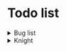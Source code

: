 # Todo list
<details> 
<summary> Bug list </summary>

- [ ] Hitbox not properly allign with the texture

</details>

<details>
<summary> Knight </summary>
  
- [x] Render
- [x] Walking
  - [ ] Armed
  - [x] Unarmed
- [x] Crouching
  - [ ] Armed
  - [x] Unarmed
- [ ] Crouched walking
  - [ ] Armed
  - [x] Unarmed
- [ ] Attack
- [ ] Dashing
- [x] Drinking
- [x] Dying
  - [ ] Armed
  - [ ] Unarmed
- [ ] Falling
  - [ ] Armed
  - [x] Unarmed
- [ ] Grabbing
- [ ] Hurting
  - [ ] Armed
  - [x] Unarmed
- [ ] Idling
  - [ ] Armed
  - [ ] Unarmed
- [ ] Jumping
  - [ ] Armed
  - [x] Unarmed
- [ ] Ladder climbing
- [ ] Landing
  - [ ] Armed
  - [ ] Unarmed
- [ ] Ledge grab
- [ ] Power up
- [ ] Pushing
- [ ] Shielding
- [ ] Shield bashing
- [ ] Shielding up
- [ ] Talking
- [ ] Walking
  - [ ] Armed
  - [x] Unarmed

</details>
